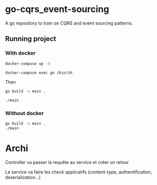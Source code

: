 # go-cqrs_event-sourcing
A go repository to train on CQRS and event sourcing patterns.

## Running project

### With docker

```sh
docker-compose up -d

docker-compose exec go /bin/sh

```

Then 
```sh
go build -o main .

./main
```

### Without docker

```sh
go build -o main .
./main
```

# Archi

Controller va passer la requête au service et créer un retour

Le service va faire les check applicatifs (content-type, authentification, deserialization...)